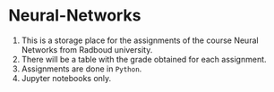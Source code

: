 # Neural-Networks
1. This is a storage place for the assignments of the course Neural Networks from Radboud university.
2. There will be a table with the grade obtained for each assignment.
3. Assignments are done in ```Python```. 
4. Jupyter notebooks only.
